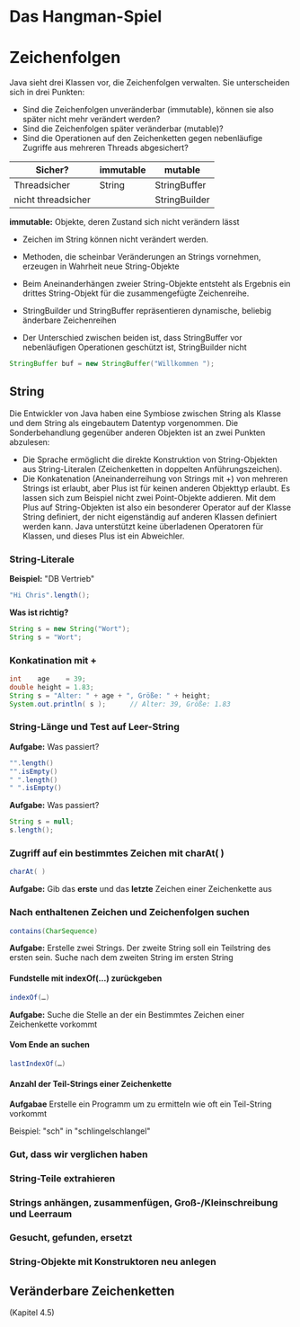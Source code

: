 # Das Hangman-Spiel

# Zeichenfolgen

Java sieht drei Klassen vor, die Zeichenfolgen verwalten. Sie unterscheiden sich in drei Punkten:
*	Sind die Zeichenfolgen unveränderbar (immutable), können sie also später nicht mehr verändert werden?
*	Sind die Zeichenfolgen später veränderbar (mutable)?
*	Sind die Operationen auf den Zeichenketten gegen nebenläufige Zugriffe aus mehreren Threads abgesichert?

	
Sicher? |  immutable |  mutable
--- | --- | ---
Threadsicher |	String| StringBuffer
nicht threadsicher |	|	StringBuilder

**immutable:** Objekte, deren Zustand sich nicht verändern lässt 

* Zeichen im String können nicht verändert werden. 
* Methoden, die scheinbar Veränderungen an Strings vornehmen, erzeugen in Wahrheit neue String-Objekte
* Beim Aneinanderhängen zweier String-Objekte entsteht als Ergebnis ein drittes String-Objekt für die zusammengefügte Zeichenreihe.


* StringBuilder und StringBuffer repräsentieren dynamische, beliebig änderbare Zeichenreihen
* Der Unterschied zwischen beiden ist, dass StringBuffer vor nebenläufigen Operationen geschützt ist, StringBuilder nicht

```java
StringBuffer buf = new StringBuffer("Willkommen ");
```
## String

Die Entwickler von Java haben eine Symbiose zwischen String als Klasse und dem String als eingebautem Datentyp vorgenommen. Die Sonderbehandlung gegenüber anderen Objekten ist an zwei Punkten abzulesen:
*	Die Sprache ermöglicht die direkte Konstruktion von String-Objekten aus String-Literalen (Zeichenketten in doppelten Anführungszeichen).
*	Die Konkatenation (Aneinanderreihung von Strings mit +) von mehreren Strings ist erlaubt, aber Plus ist für keinen anderen Objekttyp erlaubt. Es lassen sich zum Beispiel nicht zwei Point-Objekte addieren. Mit dem Plus auf String-Objekten ist also ein besonderer Operator auf der Klasse String definiert, der nicht eigenständig auf anderen Klassen definiert werden kann. Java unterstützt keine überladenen Operatoren für Klassen, und dieses Plus ist ein Abweichler.

### String-Literale
**Beispiel:** "DB Vertrieb"

```java
"Hi Chris".length();
```

**Was ist richtig?**
```java
String s = new String("Wort");
String s = "Wort";
```

### Konkatination mit +

```java
int    age    = 39; 
double height = 1.83; 
String s = "Alter: " + age + ", Größe: " + height; 
System.out.println( s );      // Alter: 39, Größe: 1.83
```

### String-Länge und Test auf Leer-String

**Aufgabe:** Was passiert?
````java
"".length()
"".isEmpty()
" ".length()
" ".isEmpty()
````

**Aufgabe:** Was passiert?
````java
String s = null;
s.length();
````

### Zugriff auf ein bestimmtes Zeichen mit charAt( )

```java
charAt( )
```
**Aufgabe:** Gib das **erste** und das **letzte** Zeichen einer Zeichenkette aus


### Nach enthaltenen Zeichen und Zeichenfolgen suchen

```java
contains(CharSequence) 
```

**Aufgabe:** Erstelle zwei Strings. Der zweite String soll ein Teilstring des ersten sein. Suche nach dem zweiten String im ersten String


#### Fundstelle mit indexOf(…) zurückgeben

```java
indexOf(…)
```
**Aufgabe:** Suche die Stelle an der ein Bestimmtes Zeichen einer Zeichenkette vorkommt

#### Vom Ende an suchen

```java
lastIndexOf(…)
```

#### Anzahl der Teil-Strings einer Zeichenkette 

**Aufgabae** Erstelle ein Programm um zu ermitteln wie oft ein Teil-String vorkommt

Beispiel: "sch" in "schlingelschlangel"

### Gut, dass wir verglichen haben 
### String-Teile extrahieren 
### Strings anhängen, zusammenfügen, Groß-/Kleinschreibung und Leerraum 
### Gesucht, gefunden, ersetzt
### String-Objekte mit Konstruktoren neu anlegen 




## Veränderbare Zeichenketten
(Kapitel 4.5)
